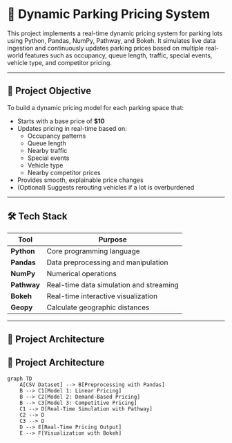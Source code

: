 # 🚗 Dynamic Parking Pricing System

This project implements a real-time dynamic pricing system for parking lots using Python, Pandas, NumPy, Pathway, and Bokeh. It simulates live data ingestion and continuously updates parking prices based on multiple real-world features such as occupancy, queue length, traffic, special events, vehicle type, and competitor pricing.

---

## 📌 Project Objective

To build a dynamic pricing model for each parking space that:

- Starts with a base price of **$10**
- Updates pricing in real-time based on:
  - Occupancy patterns
  - Queue length
  - Nearby traffic
  - Special events
  - Vehicle type
  - Nearby competitor prices
- Provides smooth, explainable price changes
- (Optional) Suggests rerouting vehicles if a lot is overburdened

---

## 🛠️ Tech Stack

| Tool       | Purpose                            |
|------------|-------------------------------------|
| **Python** | Core programming language           |
| **Pandas** | Data preprocessing and manipulation |
| **NumPy**  | Numerical operations                |
| **Pathway**| Real-time data simulation and streaming |
| **Bokeh**  | Real-time interactive visualization |
| **Geopy**  | Calculate geographic distances      |

---

## 🧠 Project Architecture

## 🧠 Project Architecture

```mermaid
graph TD
    A[CSV Dataset] --> B[Preprocessing with Pandas]
    B --> C1[Model 1: Linear Pricing]
    B --> C2[Model 2: Demand-Based Pricing]
    B --> C3[Model 3: Competitive Pricing]
    C1 --> D[Real-Time Simulation with Pathway]
    C2 --> D
    C3 --> D
    D --> E[Real-Time Pricing Output]
    E --> F[Visualization with Bokeh]
```
